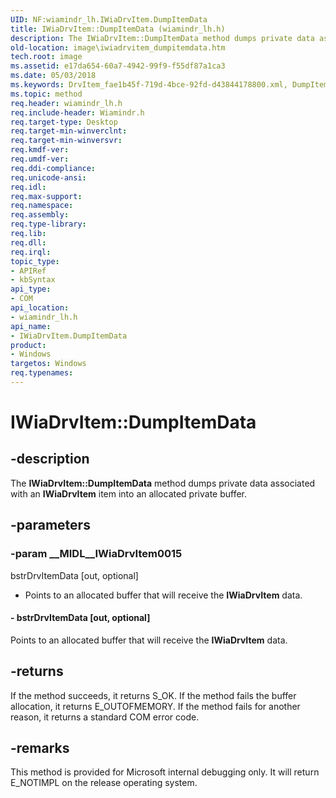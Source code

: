 ```yaml
---
UID: NF:wiamindr_lh.IWiaDrvItem.DumpItemData
title: IWiaDrvItem::DumpItemData (wiamindr_lh.h)
description: The IWiaDrvItem::DumpItemData method dumps private data associated with an IWiaDrvItem item into an allocated private buffer.
old-location: image\iwiadrvitem_dumpitemdata.htm
tech.root: image
ms.assetid: e17da654-60a7-4942-99f9-f55df87a1ca3
ms.date: 05/03/2018
ms.keywords: DrvItem_fae1b45f-719d-4bce-92fd-d43844178800.xml, DumpItemData, DumpItemData method [Imaging Devices], DumpItemData method [Imaging Devices],IWiaDrvItem interface, IWiaDrvItem interface [Imaging Devices],DumpItemData method, IWiaDrvItem.DumpItemData, IWiaDrvItem::DumpItemData, image.iwiadrvitem_dumpitemdata, wiamindr_lh/IWiaDrvItem::DumpItemData
ms.topic: method
req.header: wiamindr_lh.h
req.include-header: Wiamindr.h
req.target-type: Desktop
req.target-min-winverclnt:
req.target-min-winversvr: 
req.kmdf-ver: 
req.umdf-ver: 
req.ddi-compliance: 
req.unicode-ansi: 
req.idl: 
req.max-support: 
req.namespace: 
req.assembly: 
req.type-library: 
req.lib: 
req.dll: 
req.irql: 
topic_type:
- APIRef
- kbSyntax
api_type:
- COM
api_location:
- wiamindr_lh.h
api_name:
- IWiaDrvItem.DumpItemData
product:
- Windows
targetos: Windows
req.typenames: 
---
```


# IWiaDrvItem::DumpItemData

## -description

The **IWiaDrvItem::DumpItemData** method dumps private data associated with an **IWiaDrvItem** item into an allocated private buffer.

## -parameters

### -param __MIDL__IWiaDrvItem0015

bstrDrvItemData [out, optional]

- Points to an allocated buffer that will receive the **IWiaDrvItem** data.

#### - bstrDrvItemData [out, optional]

Points to an allocated buffer that will receive the **IWiaDrvItem** data.

## -returns

If the method succeeds, it returns S_OK. If the method fails the buffer allocation, it returns E_OUTOFMEMORY. If the method fails for another reason, it returns a standard COM error code.

## -remarks

This method is provided for Microsoft internal debugging only. It will return E_NOTIMPL on the release operating system.
